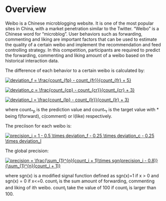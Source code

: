 # Overview
Weibo is a Chinese microblogging website. It is one of the most popular sites in China, with a market penetration similar to the Twitter. “Weibo” is a Chinese word for “microblog”. User behaviors such as forwarding, commenting and liking are important factors that can be used to estimate the quality of a certain weibo and implement the recommendation and feed controlling strategy. In this competition, participants are required to predict the forwarding, commenting and liking amount of a weibo based on the historical interaction data.

The difference of each behavior to a certain weibo is calculated by:

<a href="https://www.codecogs.com/eqnedit.php?latex=deviation_f&space;=&space;\frac{count_{fp}&space;-&space;count_{fr}}{count_{fr}&space;&plus;&space;5}" target="_blank"><img src="https://latex.codecogs.com/gif.latex?deviation_f&space;=&space;\frac{count_{fp}&space;-&space;count_{fr}}{count_{fr}&space;&plus;&space;5}" title="deviation_f = \frac{count_{fp} - count_{fr}}{count_{fr} + 5}" /></a>

<a href="https://www.codecogs.com/eqnedit.php?latex=deviation_c&space;=&space;\frac{count_{cp}&space;-&space;count_{cr}}{count_{cr}&space;&plus;&space;3}" target="_blank"><img src="https://latex.codecogs.com/gif.latex?deviation_c&space;=&space;\frac{count_{cp}&space;-&space;count_{cr}}{count_{cr}&space;&plus;&space;3}" title="deviation_c = \frac{count_{cp} - count_{cr}}{count_{cr} + 3}" /></a>

<a href="https://www.codecogs.com/eqnedit.php?latex=deviation_l&space;=&space;\frac{count_{lp}&space;-&space;count_{lr}}{count_{lr}&space;&plus;&space;3}" target="_blank"><img src="https://latex.codecogs.com/gif.latex?deviation_l&space;=&space;\frac{count_{lp}&space;-&space;count_{lr}}{count_{lr}&space;&plus;&space;3}" title="deviation_l = \frac{count_{lp} - count_{lr}}{count_{lr} + 3}" /></a>

where count<sub>*p</sub> is the prediction value and count<sub>*r</sub> is the target value with * being f(forward), c(comment) or l(like) respectively.

The preciison for each weibo is:

<a href="https://www.codecogs.com/eqnedit.php?latex=precision_i&space;=&space;1&space;-&space;0.5&space;\times&space;deviation_f&space;-&space;0.25&space;\times&space;deviation_c&space;-&space;0.25&space;\times&space;deviation_l" target="_blank"><img src="https://latex.codecogs.com/gif.latex?precision_i&space;=&space;1&space;-&space;0.5&space;\times&space;deviation_f&space;-&space;0.25&space;\times&space;deviation_c&space;-&space;0.25&space;\times&space;deviation_l" title="precision_i = 1 - 0.5 \times deviation_f - 0.25 \times deviation_c - 0.25 \times deviation_l" /></a>

The global precision:

<a href="https://www.codecogs.com/eqnedit.php?latex=precision&space;=&space;\frac{\sum_{1}^{n}(count_i&space;&plus;&space;1)\times&space;sgn(precision_i&space;-&space;0.8)}{\sum_{1}^{n}(count_i&space;&plus;&space;1)}" target="_blank"><img src="https://latex.codecogs.com/gif.latex?precision&space;=&space;\frac{\sum_{1}^{n}(count_i&space;&plus;&space;1)\times&space;sgn(precision_i&space;-&space;0.8)}{\sum_{1}^{n}(count_i&space;&plus;&space;1)}" title="precision = \frac{\sum_{1}^{n}(count_i + 1)\times sgn(precision_i - 0.8)}{\sum_{1}^{n}(count_i + 1)}" /></a>

where sgn(x) is a modified signal function defined as sgn(x)=1 if x > 0 and sgn(x) = 0 if x<=0.
count<sub>i</sub> is the sum amount of forwarding, commenting and liking of ith weibo. count<sub>i</sub> take the value of 100 if count<sub>i</sub> is larger than 100.
